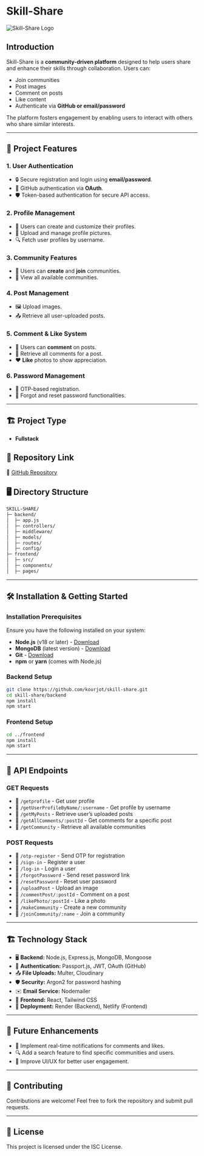 # Skill-Share

<p class="flex justify-center">
  <img src="https://res.cloudinary.com/div73bxig/image/upload/v1740906964/kq2y8fboaa5rtlxzwwsq.png" 
       alt="Skill-Share Logo" class="w-32 h-32 rounded-full object-cover">
</p>



## Introduction

Skill-Share is a **community-driven platform** designed to help users share and enhance their skills through collaboration. Users can:

- Join communities
- Post images
- Comment on posts
- Like content
- Authenticate via **GitHub or email/password**

The platform fosters engagement by enabling users to interact with others who share similar interests.

---

## 🚀 Project Features

### 1. **User Authentication**

- 🔒 Secure registration and login using **email/password**.
- 🔗 GitHub authentication via **OAuth**.
- 🛡️ Token-based authentication for secure API access.

### 2. **Profile Management**

- 📝 Users can create and customize their profiles.
- 📸 Upload and manage profile pictures.
- 🔍 Fetch user profiles by username.

### 3. **Community Features**

- 👥 Users can **create** and **join** communities.
- 📜 View all available communities.

### 4. **Post Management**

- 🖼️ Upload images.
- 📤 Retrieve all user-uploaded posts.

### 5. **Comment & Like System**

- 💬 Users can **comment** on posts.
- 📝 Retrieve all comments for a post.
- ❤️ **Like** photos to show appreciation.

### 6. **Password Management**

- 🔑 OTP-based registration.
- 🔄 Forgot and reset password functionalities.

---

## 🏗️ Project Type

- **Fullstack**

## 📌 Repository Link

🔗 [GitHub Repository](https://github.com/kourjot/skill-share.git)

## 🖥️ Directory Structure

```bash
SKILL-SHARE/
├─ backend/
│  ├─ app.js
│  ├─ controllers/
│  ├─ middleware/
│  ├─ models/
│  ├─ routes/
│  ├─ config/
├─ frontend/
│  ├─ src/
│  ├─ components/
│  ├─ pages/
```

---

## 🛠️ Installation & Getting Started

### Installation Prerequisites

Ensure you have the following installed on your system:

- **Node.js** (v18 or later) - [Download](https://nodejs.org/)
- **MongoDB** (latest version) - [Download](https://www.mongodb.com/try/download/community)
- **Git** - [Download](https://git-scm.com/downloads)
- **npm** or **yarn** (comes with Node.js)

### Backend Setup

```bash
git clone https://github.com/kourjot/skill-share.git
cd skill-share/backend
npm install
npm start
```

### Frontend Setup

```bash
cd ../frontend
npm install
npm start
```

---

## 📡 API Endpoints

### **GET Requests**

- 🔹 `/getprofile` - Get user profile
- 🔹 `/getUserProfileByName/:username` - Get profile by username
- 🔹 `/getMyPosts` - Retrieve user’s uploaded posts
- 🔹 `/getAllComments/:postId` - Get comments for a specific post
- 🔹 `/getCommunity` - Retrieve all available communities

### **POST Requests**

- 🔹 `/otp-register` - Send OTP for registration
- 🔹 `/sign-in` - Register a user
- 🔹 `/log-in` - Login a user
- 🔹 `/forgotPassword` - Send reset password link
- 🔹 `/resetPassword` - Reset user password
- 🔹 `/uploadPost` - Upload an image
- 🔹 `/commentPost/:postId` - Comment on a post
- 🔹 `/likePhoto/:postId` - Like a photo
- 🔹 `/makeCommunity` - Create a new community
- 🔹 `/joinCommunity/:name` - Join a community

---

## 🏗️ Technology Stack

- 🖥️ **Backend:** Node.js, Express.js, MongoDB, Mongoose
- 🔐 **Authentication:** Passport.js, JWT, OAuth (GitHub)
- 📤 **File Uploads:** Multer, Cloudinary
- 🛡️ **Security:** Argon2 for password hashing
- ✉️ **Email Service:** Nodemailer
- 🎨 **Frontend:** React, Tailwind CSS
- 🚀 **Deployment:** Render (Backend), Netlify (Frontend)

---

## 🎯 Future Enhancements

- 📢 Implement real-time notifications for comments and likes.
- 🔍 Add a search feature to find specific communities and users.
- 🎨 Improve UI/UX for better user engagement.

---

## 🤝 Contributing

Contributions are welcome! Feel free to fork the repository and submit pull requests.

---

## 📜 License

This project is licensed under the ISC License.


